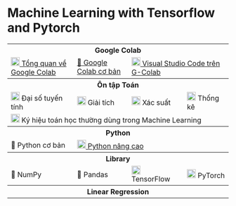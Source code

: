 # Machine Learning with Tensorflow and Pytorch

<table class="table table-striped table-bordered table-vcenter">
    <tbody class=ai-notebooks-table-content>
        <!-- Google Colab -->
        <tr>
            <th colspan="4" rowspan="1" class="ai-notebooks-table-points ai-orange-link">
                Google Colab
            </th>
        </tr>
        <tr>
            <td>
                <a
                    href="https://github.com/ProtonX-AI/machine-learning-with-tensorflow-and-pytorch/blob/master/01-Google-Colab/Tips_Google_Colab.ipynb">
                    <img src="https://colab.research.google.com/img/colab_favicon_256px.png" width="20rem"> Tổng quan về
                    Google Colab
                </a>
            </td>
            <td>
                <a
                    href="https://github.com/ProtonX-AI/machine-learning-with-tensorflow-and-pytorch/blob/master/01-Google-Colab/Notebooks.ipynb">📓
                    Google Colab cơ bản</a></td>
            <td colspan="2">
                <a
                    href="https://github.com/ProtonX-AI/machine-learning-with-tensorflow-and-pytorch/blob/master/01-Google-Colab/VSCode_on_Google_Colab.ipynb">
                    <img src="https://upload.wikimedia.org/wikipedia/commons/thumb/9/9a/Visual_Studio_Code_1.35_icon.svg/1024px-Visual_Studio_Code_1.35_icon.svg.png"
                        width="20rem"> Visual Studio Code trên G-Colab</a>
            </td>
        </tr>
        <!-- Math -->
        <tr>
            <th colspan="4" rowspan="1" class="ai-notebooks-table-points ai-orange-link">
                Ôn tập Toán
            </th>
        </tr>
        <tr>
            <td><a><img src="https://www.epicentrofestival.com/wp-content/uploads/2020/02/epicentrofestival-calculation-mathematics-education-linear-algebra-c-icon-mathematics-f5ntpksu80.jpg"
                        width="20rem"> Đại
                    số tuyến tính</a></td>
            <td><a><img src="https://image.flaticon.com/icons/svg/1902/1902648.svg" width="20rem"> Giải tích</a></td>
            <td><a><img src="https://static.thenounproject.com/png/2615284-200.png" width="20rem"> Xác suất</a></td>
            <td><a><img src="https://upload-icon.s3.us-east-2.amazonaws.com/uploads/icons/png/9454990961554897564-512.png"
                        width="20rem"> Thống kê</a></td>
        </tr>
        <tr>
            <td colspan="4"><a><img src="https://icon-library.com/images/math-icon/math-icon-21.jpg" width="20rem">
                    Ký hiệu toán học thường dùng trong Machine Learning</a></td>
        </tr>
        <!-- Python -->
        <tr>
            <th colspan="4" rowspan="1" class="ai-notebooks-table-points ai-orange-link">
                Python
            </th>
        </tr>
        <tr>
            <td colspan="1">
                <a>🐍 Python cơ bản</a>
            </td>
            <td colspan="3">
                <a
                    href="https://github.com/ProtonX-AI/machine-learning-with-tensorflow-and-pytorch/blob/master/02-Python/python-tutorial.md">
                    <img src="https://cdn3.iconfinder.com/data/icons/logos-and-brands-adobe/512/267_Python-512.png"
                        width="20rem">
                    Python nâng cao</a>
            </td>
        </tr>
        <tr>
            <th colspan="4" rowspan="1" class="ai-notebooks-table-points ai-orange-link">
                Library
            </th>
        </tr>
        <tr>
            <td><a>🔢 NumPy</a></td>
            <td><a>🐼 Pandas</a></td>
            <td><a><img src="https://raw.githubusercontent.com/madewithml/images/master/images/tensorflow.png"
                        width="20rem"> TensorFlow</a></td>
            <td><a><img src="https://raw.githubusercontent.com/madewithml/images/master/images/pytorch.png"
                        width="20rem"> PyTorch</a></td>
        </tr>
        <tr>
            <th colspan="4" rowspan="1" class="ai-notebooks-table-points ai-orange-link">
                Linear Regression
            </th>
        </tr>
    </tbody>
</table>
